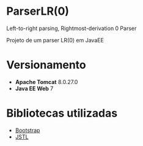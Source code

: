 
ParserLR(0)
======================
Left-to-right parsing, Rightmost-derivation 0 Parser

Projeto de um parser LR(0) em JavaEE 

Versionamento
=======================

- **Apache Tomcat** 8.0.27.0
- **Java EE Web** 7

Bibliotecas utilizadas
======================

- [Bootstrap][1]
- [JSTL][2]


[1]: http://getbootstrap.com/
[2]: https://jstl.java.net/
